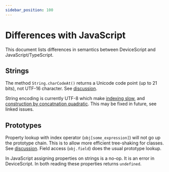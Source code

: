 ```yaml
---
sidebar_position: 100
---
```


# Differences with JavaScript

This document lists differences in semantics between DeviceScript and JavaScript/TypeScript.

## Strings

The method `String.charCodeAt()` returns a Unicode code point (up to 21 bits), not UTF-16 character.
See [discussion](https://github.com/microsoft/devicescript/discussions/34).

String encoding is currently UTF-8 which make [indexing slow](https://github.com/microsoft/devicescript/issues/40),
and [construction by concatnation quadratic](https://github.com/microsoft/devicescript/issues/39).
This may be fixed in future, see linked issues.

## Prototypes

Property lookup with index operator (`obj[some_expression]`) will not go up the prototype chain.
This is to allow more efficient tree-shaking for classes.
See [discussion](https://github.com/microsoft/devicescript/discussions/36).
Field access (`obj.field`) does the usual prototype lookup.

In JavaScript assigning properties on strings is a no-op. It is an error in DeviceScript.
In both reading these properties returns `undefined`.
